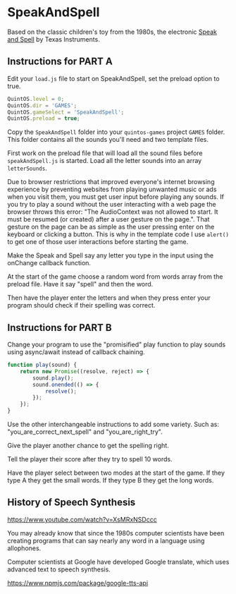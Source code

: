 # SpeakAndSpell

Based on the classic children's toy from the 1980s, the electronic [Speak and Spell](<https://en.wikipedia.org/wiki/Speak_%26_Spell_(toy)>) by Texas Instruments.

## Instructions for PART A

Edit your `load.js` file to start on SpeakAndSpell, set the preload option to true.

```js
QuintOS.level = 0;
QuintOS.dir = 'GAMES';
QuintOS.gameSelect = 'SpeakAndSpell';
QuintOS.preload = true;
```

Copy the `SpeakAndSpell` folder into your `quintos-games` project `GAMES` folder. This folder contains all the sounds you'll need and two template files.

First work on the preload file that will load all the sound files before `speakAndSpell.js` is started. Load all the letter sounds into an array `letterSounds`.

Due to browser restrictions that improved everyone's internet browsing experience by preventing websites from playing unwanted music or ads when you visit them, you must get user input before playing any sounds. If you try to play a sound without the user interacting with a web page the browser throws this error: "The AudioContext was not allowed to start. It must be resumed (or created) after a user gesture on the page.". That gesture on the page can be as simple as the user pressing enter on the keyboard or clicking a button. This is why in the template code I use `alert()` to get one of those user interactions before starting the game.

Make the Speak and Spell say any letter you type in the input using the onChange callback function.

At the start of the game choose a random word from words array from the preload file. Have it say "spell" and then the word.

Then have the player enter the letters and when they press enter your program should check if their spelling was correct.

## Instructions for PART B

Change your program to use the "promisified" play function to play sounds using async/await instead of callback chaining.

```js
function play(sound) {
	return new Promise((resolve, reject) => {
		sound.play();
		sound.onended(() => {
			resolve();
		});
	});
}
```

Use the other interchangeable instructions to add some variety. Such as: "you_are_correct_next_spell" and "you_are_right_try".

Give the player another chance to get the spelling right.

Tell the player their score after they try to spell 10 words.

Have the player select between two modes at the start of the game. If they type A they get the small words. If they type B they get the long words.

## History of Speech Synthesis

https://www.youtube.com/watch?v=XsMRxNSDccc

You may already know that since the 1980s computer scientists have been creating programs that can say nearly any word in a language using allophones.

Computer scientists at Google have developed Google translate, which uses advanced text to speech synthesis.

https://www.npmjs.com/package/google-tts-api
